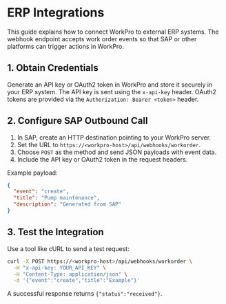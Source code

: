 # ERP Integrations

This guide explains how to connect WorkPro to external ERP systems. The webhook endpoint accepts work order events so that SAP or other platforms can trigger actions in WorkPro.

## 1. Obtain Credentials

Generate an API key or OAuth2 token in WorkPro and store it securely in your ERP system. The API key is sent using the `x-api-key` header. OAuth2 tokens are provided via the `Authorization: Bearer <token>` header.

## 2. Configure SAP Outbound Call

1. In SAP, create an HTTP destination pointing to your WorkPro server.
2. Set the URL to `https://<workpro-host>/api/webhooks/workorder`.
3. Choose `POST` as the method and send JSON payloads with event data.
4. Include the API key or OAuth2 token in the request headers.

Example payload:

```json
{
  "event": "create",
  "title": "Pump maintenance",
  "description": "Generated from SAP"
}
```

## 3. Test the Integration

Use a tool like cURL to send a test request:

```bash
curl -X POST https://<workpro-host>/api/webhooks/workorder \
  -H "x-api-key: YOUR_API_KEY" \
  -H "Content-Type: application/json" \
  -d '{"event":"create","title":"Example"}'
```

A successful response returns `{"status":"received"}`.

